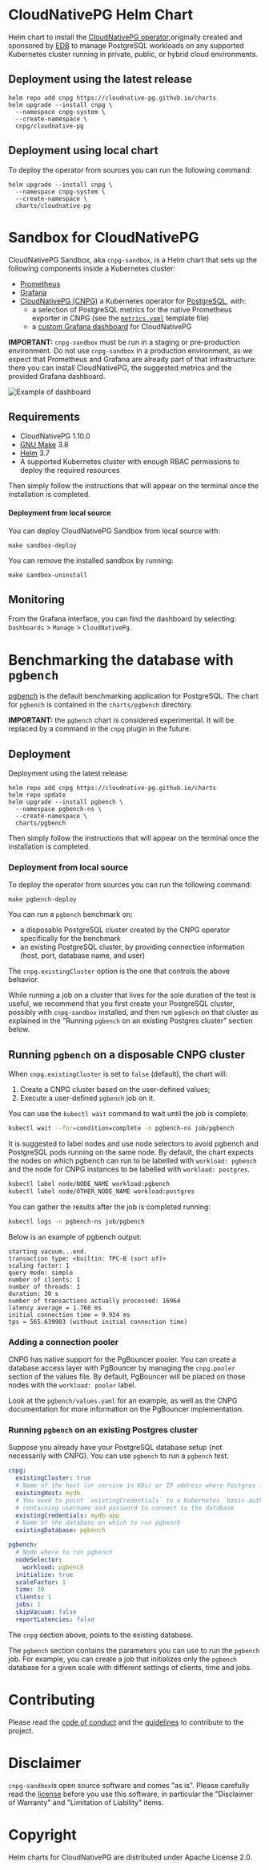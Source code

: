 # CloudNativePG Helm Chart

Helm chart to install the
[CloudNativePG operator](https://cloudnative-pg.io),originally created and sponsored by 
[EDB](https://www.enterprisedb.com/) to manage PostgreSQL workloads on any supported Kubernetes cluster
running in private, public, or hybrid cloud environments.

## Deployment using the latest release

```console
helm repo add cnpg https://cloudnative-pg.github.io/charts
helm upgrade --install cnpg \
  --namespace cnpg-system \
  --create-namespace \
  cnpg/cloudnative-pg
```

## Deployment using local chart

To deploy the operator from sources you can run the following command:

```console
helm upgrade --install cnpg \
  --namespace cnpg-system \
  --create-namespace \
  charts/cloudnative-pg
```

# Sandbox for CloudNativePG

CloudNativePG Sandbox, aka `cnpg-sandbox`, is a Helm chart that
sets up the following components inside a Kubernetes cluster:

- [Prometheus](https://prometheus.io/)
- [Grafana](https://github.com/grafana/grafana)
- [CloudNativePG (CNPG)](https://cloudnative-pg.io) a Kubernetes operator for [PostgreSQL](https://www.postgresql.org/), with:
    - a selection of PostgreSQL metrics for the native Prometheus exporter in CNPG (see the [`metrics.yaml`](charts/cnpg-sandbox/templates/metrics.yaml) template file)
    - a [custom Grafana dashboard](charts/cnpg-sandbox/dashboard.json) for CloudNativePG

**IMPORTANT:** `cnpg-sandbox` must be run in a staging or pre-production
environment. Do not use `cnpg-sandbox` in a production environment, as we
expect that Prometheus and Grafana are already part of that infrastructure:
there you can install CloudNativePG, the suggested metrics and the
provided Grafana dashboard.

![Example of dashboard](dashboard.png)

## Requirements

- CloudNativePG 1.10.0
- [GNU Make](https://www.gnu.org/software/make/) 3.8
- [Helm](https://helm.sh/) 3.7
- A supported Kubernetes cluster with enough RBAC permissions to deploy the required resources


Then simply follow the instructions that will appear on the terminal once the
installation is completed.

#### Deployment from local source

You can deploy CloudNativePG Sandbox from local source with:

```console
make sandbox-deploy
```

You can remove the installed sandbox by running:

```console
make sandbox-uninstall
```

## Monitoring

From the Grafana interface, you can find the dashboard by selecting: `Dashboards` > `Manage` > `CloudNativePg`.

# Benchmarking the database with `pgbench`

[pgbench](https://www.postgresql.org/docs/current/pgbench.html) is the default
benchmarking application for PostgreSQL. The chart for `pgbench` is contained
in the `charts/pgbench` directory.

**IMPORTANT:** the `pgbench` chart is considered experimental. It will be replaced
by a command in the `cnpg` plugin in the future.


## Deployment

Deployment using the latest release:

```console
helm repo add cnpg https://cloudnative-pg.github.io/charts
helm repo update
helm upgrade --install pgbench \
  --namespace pgbench-ns \
  --create-namespace \
  charts/pgbench
```

Then simply follow the instructions that will appear on the terminal once the
installation is completed.

### Deployment from local source

To deploy the operator from sources you can run the following command:

```console
make pgbench-deploy
```

You can run a `pgbench` benchmark on:

- a disposable PostgreSQL cluster created by the CNPG operator specifically for
  the benchmark
- an existing PostgreSQL cluster, by providing connection information (host,
  port, database name, and user)

The `cnpg.existingCluster` option is the one that controls the above behavior.

While running a job on a cluster that lives for the sole duration of the test
is useful, we recommend that you first create your PostgreSQL cluster, possibly
with `cnpg-sandbox` installed, and then run `pgbench` on that cluster as explained
in the "Running `pgbench` on an existing Postgres cluster" section below.

## Running `pgbench` on a disposable CNPG cluster

When `cnpg.existingCluster` is set to `false` (default), the chart will:

1. Create a CNPG cluster based on the user-defined values;
1. Execute a user-defined `pgbench` job on it.

You can use the `kubectl wait` command to wait until the job is complete:

``` sh
kubectl wait --for=condition=complete -n pgbench-ns job/pgbench
```

It is suggested to label nodes and use node selectors to avoid pgbench and
PostgreSQL pods running on the same node. By default, the chart expects
the nodes on which pgbench can run to be labelled with `workload: pgbench`
and the node for CNPG instances to be labelled with `workload: postgres`.

``` sh
kubectl label node/NODE_NAME workload:pgbench
kubectl label node/OTHER_NODE_NAME workload:postgres
```

You can gather the results after the job is completed running:

``` sh
kubectl logs -n pgbench-ns job/pgbench
```

Below is an example of pgbench output:

```console
starting vacuum...end.
transaction type: <builtin: TPC-B (sort of)>
scaling factor: 1
query mode: simple
number of clients: 1
number of threads: 1
duration: 30 s
number of transactions actually processed: 16964
latency average = 1.768 ms
initial connection time = 9.924 ms
tps = 565.639903 (without initial connection time)
```

### Adding a connection pooler

CNPG has native support for the PgBouncer pooler. You can create a database
access layer with PgBouncer by managing the `cnpg.pooler` section of the values
file. By default, PgBouncer will be placed on those nodes with the `workload:
pooler` label.

Look at the `pgbench/values.yaml` for an example, as well as the CNPG
documentation for more information on the PgBouncer implementation.

### Running `pgbench` on an existing Postgres cluster

Suppose you already have your PostgreSQL database setup (not necessarily with CNPG).
You can use `pgbench` to run a `pgbench` test.


``` yaml
cnpg:
  existingCluster: true
  # Name of the host (or service in K8s) or IP address where Postgres is running
  existingHost: mydb
  # You need to point `existingCredentials` to a Kubernetes `basic-auth`secret
  # containing username and password to connect to the database
  existingCredentials: mydb-app
  # Name of the database on which to run pgbench
  existingDatabase: pgbench

pgbench:
  # Node where to run pgbench
  nodeSelector:
    workload: pgbench
  initialize: true
  scaleFactor: 1
  time: 30
  clients: 1
  jobs: 1
  skipVacuum: false
  reportLatencies: false
```

The `cnpg` section above, points to the existing database.

The `pgbench` section contains the parameters you can use to run the `pgbench` job.
For example, you can create a job that initializes only the `pgbench` database
for a given scale with different settings of clients, time and jobs.

# Contributing

Please read the [code of conduct](CODE-OF-CONDUCT.md) and the
[guidelines](CONTRIBUTING.md) to contribute to the project.

# Disclaimer

`cnpg-sandbox`is open source software and comes "as is". Please carefully
read the [license](LICENSE) before you use this software, in particular
the "Disclaimer of Warranty" and "Limitation of Liability" items.

# Copyright

Helm charts for CloudNativePG are distributed under Apache License 2.0.
